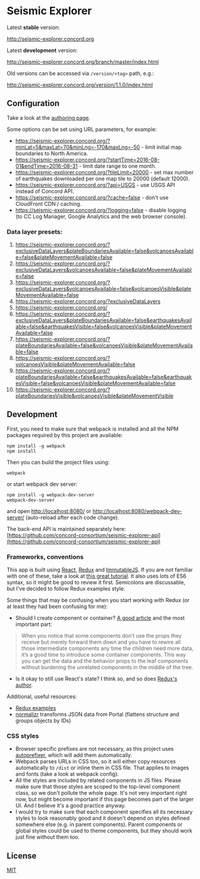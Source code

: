 # Seismic Explorer

Latest **stable** version:

http://seismic-explorer.concord.org

Latest **development** version:

http://seismic-explorer.concord.org/branch/master/index.html

Old versions can be accessed via `/version/<tag>` path, e.g.:

http://seismic-explorer.concord.org/version/1.1.0/index.html

## Configuration

Take a look at the [authoring page]( http://seismic-explorer.concord.org/?authoring).

Some options can be set using URL parameters, for example:

* https://seismic-explorer.concord.org/?minLat=5&maxLat=70&minLng=-170&maxLng=-50 - limit initial map boundaries to North America.
* https://seismic-explorer.concord.org/?startTime=2016-08-01&endTime=2016-08-31 - limit date range to one month.
* https://seismic-explorer.concord.org/?tileLimit=20000 - set max number of earthquakes downloaded per one map tile to 20000 (default 12000).
* https://seismic-explorer.concord.org/?api=USGS - use USGS API instead of Concord API.
* https://seismic-explorer.concord.org/?cache=false - don't use CloudFront CDN / caching.
* https://seismic-explorer.concord.org/?logging=false - disable logging (to CC Log Manager, Google Analytics and the web browser console).

### Data layer presets:

1. https://seismic-explorer.concord.org/?exclusiveDataLayers&plateBoundariesAvailable=false&volcanoesAvailable=false&plateMovementAvailable=false
2. https://seismic-explorer.concord.org/?exclusiveDataLayers&volcanoesAvailable=false&plateMovementAvailable=false
3. https://seismic-explorer.concord.org/?exclusiveDataLayers&volcanoesAvailable=false&volcanoesVisible&plateMovementAvailable=false
4. https://seismic-explorer.concord.org/?exclusiveDataLayers
5. https://seismic-explorer.concord.org/
6. https://seismic-explorer.concord.org/?exclusiveDataLayers&plateBoundariesAvailable=false&earthquakesAvailable=false&earthquakesVisible=false&volcanoesVisible&plateMovementAvailable=false
7. https://seismic-explorer.concord.org/?plateBoundariesAvailable=false&volcanoesVisible&plateMovementAvailable=false
8. https://seismic-explorer.concord.org/?volcanoesVisible&plateMovementAvailable=false
9. https://seismic-explorer.concord.org/?plateBoundariesAvailable=false&earthquakesAvailable=false&earthquakesVisible=false&volcanoesVisible&plateMovementAvailable=false
10. https://seismic-explorer.concord.org/?plateBoundariesVisible&volcanoesVisible&plateMovementVisible

## Development

First, you need to make sure that webpack is installed and all the NPM packages required by this project are available:

```
npm install -g webpack
npm install
```
Then you can build the project files using:
```
webpack
```
or start webpack dev server:
```
npm install -g webpack-dev-server 
webpack-dev-server
```
and open [http://localhost:8080/](http://localhost:8080/) or [http://localhost:8080/webpack-dev-server/](http://localhost:8080/webpack-dev-server/) (auto-reload after each code change).

The back-end API is maintained separately here: [https://github.com/concord-consortium/seismic-explorer-api](https://github.com/concord-consortium/seismic-explorer-api)

### Frameworks, conventions

This app is built using [React](https://facebook.github.io/react/), [Redux](http://redux.js.org/) and [ImmutableJS](https://facebook.github.io/immutable-js/). If you are not familiar with one of these, take a look at [this great tutorial](http://teropa.info/blog/2015/09/10/full-stack-redux-tutorial.html). It also uses lots of ES6 syntax, so it might be good to review it first. Semicolons are discussable, but I've decided to follow Redux examples style.

Some things that may be confusing when you start working with Redux (or at least they had been confusing for me):

* Should I create component or container? [A good article](https://medium.com/@dan_abramov/smart-and-dumb-components-7ca2f9a7c7d0#.5h6qk3ac0) and the most important part:

> When you notice that some components don’t use the props they receive but merely forward them down and you have to rewire all those intermediate components any time the children need more data, it’s a good time to introduce some container components. This way you can get the data and the behavior props to the leaf components without burdening the unrelated components in the middle of the tree.

* Is it okay to still use React's state? I think so, and so does [Redux's author](https://github.com/reactjs/redux/issues/1287). 

Additional, useful resources:
* [Redux examples](https://github.com/reactjs/redux/tree/master/examples)
* [normalizr](https://github.com/gaearon/normalizr) transforms JSON data from Portal (flattens structure and groups objects by IDs)

### CSS styles

* Browser specific prefixes are not necessary, as this project uses [autoprefixer](https://github.com/postcss/autoprefixer), which will add them automatically.
* Webpack parses URLs in CSS too, so it will either copy resources automatically to `/dist` or inline them in CSS file. That applies to images and fonts (take a look at webpack config).
* All the styles are included by related components in JS files. Please make sure that those styles are scoped to the top-level component class, so we don't pollute the whole page. It's not very important right now, but might become important if this page becomes part of the larger UI. And I believe it's a good practice anyway. 
* I would try to make sure that each component specifies all its necessary styles to look reasonably good and it doesn't depend on styles defined somewhere else (e.g. in parent components). Parent components or global styles could be used to theme components, but they should work just fine without them too.

## License 

[MIT](https://github.com/concord-consortium/seismic-explorer/blob/master/LICENSE)
